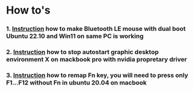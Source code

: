 # How to's
### 1. [Instruction](BLE.md) how to make Bluetooth LE mouse with dual boot Ubuntu 22.10 and Win11 on same PC is working
### 2. [Instruction](MacBookProNoX.md) how to stop autostart graphic desktop environment X on mackbook pro with nvidia propretary driver
### 3. [Instruction](MacBookFnKey.md) how to remap Fn key, you will need to press only F1...F12 without Fn in ubuntu 20.04 on macbook
